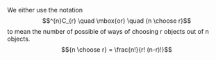 We either use the notation
$$^{n}C_{r} \quad \mbox{or} \quad {n \choose r}$$ to mean the number of
possible of ways of choosing r objects out of n objects.
$${n \choose r} = \frac{n!}{r! (n-r)!}$$
